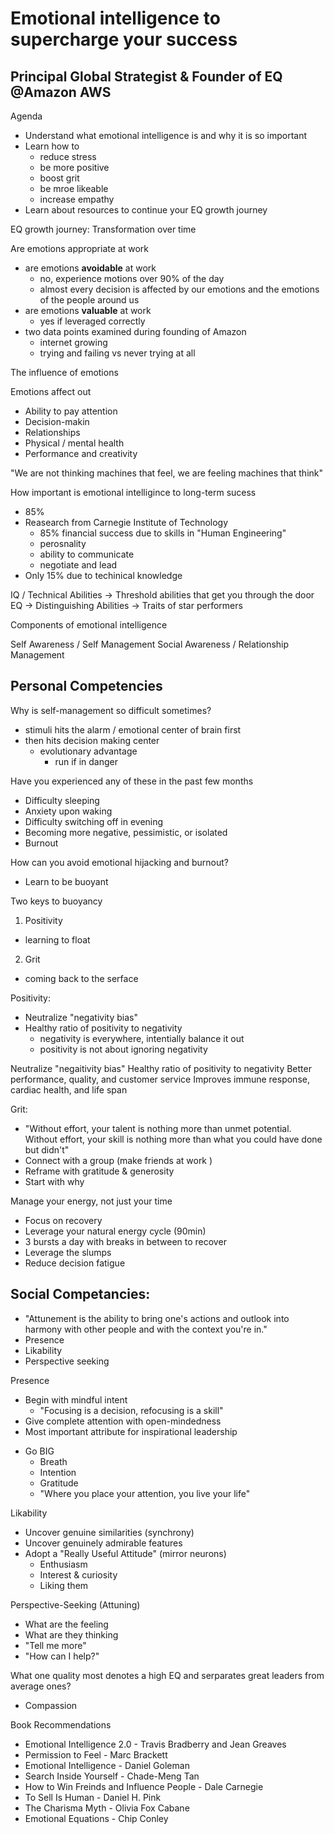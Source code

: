 # Emotional intelligence to supercharge your success
## Principal Global Strategist & Founder of EQ @Amazon AWS

Agenda
  - Understand what emotional intelligence is and why it is so important
  - Learn how to
    - reduce stress
    - be more positive
    - boost grit
    - be mroe likeable
    - increase empathy
  - Learn about resources to continue your EQ growth journey

EQ growth journey: Transformation over time

Are emotions appropriate at work
  - are emotions **avoidable** at work
    - no, experience motions over 90% of the day
    - almost every decision is affected by our emotions and the emotions of the people around us
  - are emotions **valuable** at work
    - yes if leveraged correctly
  - two data points examined during founding of Amazon
    - internet growing
    - trying and failing vs never trying at all

The influence of emotions

Emotions affect out 
  - Ability to pay attention
  - Decision-makin
  - Relationships
  - Physical / mental health
  - Performance and creativity

"We are not thinking machines that feel, we are feeling machines that think"

How important is emotional intelligince to long-term sucess
  - 85%
  - Reasearch from Carnegie Institute of Technology
    - 85% financial success due to skills in "Human Engineering"
    - perosnality
    - ability to communicate
    - negotiate and lead
  - Only 15% due to techinical knowledge

IQ / Technical Abilities -> Threshold abilities that get you through the door
EQ -> Distinguishing Abilities -> Traits of star performers

Components of emotional intelligence

Self Awareness / Self Management
Social Awareness / Relationship Management


## Personal Competencies
Why is self-management so difficult sometimes?
  - stimuli hits the alarm / emotional center of brain first
  - then hits decision making center
    - evolutionary advantage
      - run if in danger

Have you experienced any of these in the past few months
  - Difficulty sleeping
  - Anxiety upon waking
  - Difficulty switching off in evening
  - Becoming more negative, pessimistic, or isolated
  - Burnout

How can you avoid emotional hijacking and burnout?
  - Learn to be buoyant

Two keys to buoyancy
1. Positivity
  - learning to float
2. Grit
  - coming back to the serface

Positivity:
  - Neutralize "negativity bias"
  - Healthy ratio of positivity to negativity
    - negativity is everywhere, intentially balance it out
    - positivity is not about ignoring negativity

Neutralize "negaitivity bias"
Healthy ratio of positivity to negativity
Better performance, quality, and customer service
Improves immune response, cardiac health, and life span

Grit:
  - "Without effort, your talent is nothing more than unmet potential. Without effort, your skill is nothing more than what you could have done but didn't"
  - Connect with a group (make friends at work )
  - Reframe with gratitude & generosity
  - Start with why

Manage your energy, not just your time
  - Focus on recovery
  - Leverage your natural energy cycle (90min)
  - 3 bursts a day with breaks in between to recover
  - Leverage the slumps
  - Reduce decision fatigue

## Social Competancies:

  - "Attunement is the ability to bring one's actions and outlook into harmony with other people and with the context you're in."
  - Presence
  - Likability
  - Perspective seeking

Presence
  - Begin with mindful intent
    - "Focusing is a decision, refocusing is a skill"
  - Give complete attention with open-mindedness
  - Most important attribute for inspirational leadership
  * Go BIG
    - Breath 
    - Intention
    - Gratitude
    - "Where you place your attention, you live your life"

Likability
  - Uncover genuine similarities (synchrony)
  - Uncover genuinely admirable features
  - Adopt a "Really Useful Attitude" (mirror neurons)
    - Enthusiasm
    - Interest & curiosity
    - Liking them

Perspective-Seeking (Attuning)
  - What are the feeling
  - What are they thinking
  - "Tell me more"
  - "How can I help?"

What one quality most denotes a high EQ and serparates great leaders from average ones?
  - Compassion

Book Recommendations
  - Emotional Intelligence 2.0 - Travis Bradberry and Jean Greaves
  - Permission to Feel - Marc Brackett
  - Emotional Intelligence - Daniel Goleman
  - Search Inside Yourself - Chade-Meng Tan
  - How to Win Freinds and Influence People - Dale Carnegie
  - To Sell Is Human - Daniel H. Pink
  - The Charisma Myth - Olivia Fox Cabane
  - Emotional Equations - Chip Conley
